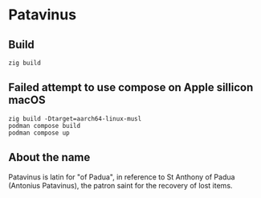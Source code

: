 # Patavinus

## Build

```shell
zig build
```

## Failed attempt to use compose on Apple sillicon macOS

```shell
zig build -Dtarget=aarch64-linux-musl
podman compose build
podman compose up
```

## About the name

Patavinus is latin for "of Padua", in reference to St Anthony of Padua (Antonius Patavinus), the patron saint for the recovery of lost items.
